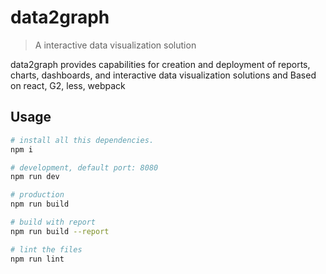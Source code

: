 # data2graph

> A interactive data visualization solution

data2graph provides capabilities for creation and deployment of reports, charts, dashboards, and interactive data visualization solutions and Based on react, G2, less, webpack



## Usage

```bash
# install all this dependencies.
npm i

# development, default port: 8080
npm run dev

# production
npm run build

# build with report
npm run build --report

# lint the files
npm run lint


```
